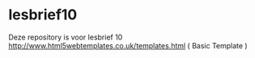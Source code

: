 # lesbrief10
Deze repository is voor lesbrief 10
http://www.html5webtemplates.co.uk/templates.html ( Basic Template ) 
